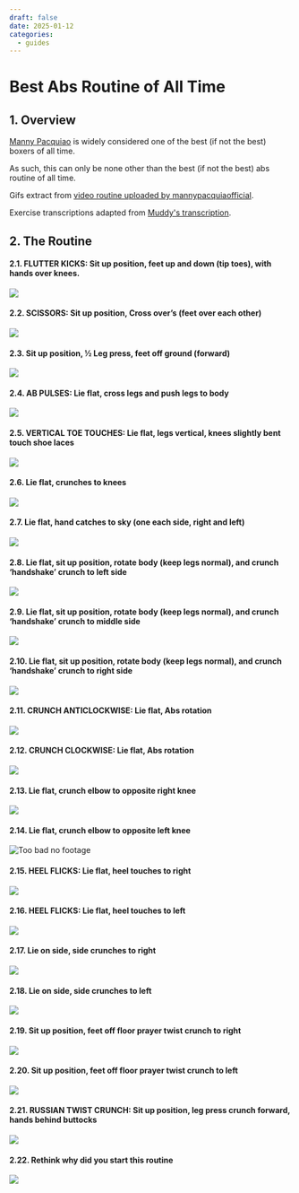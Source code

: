 ```yaml
---
draft: false 
date: 2025-01-12
categories:
  - guides
---
```


# Best Abs Routine of All Time

## 1. Overview

[Manny Pacquiao](https://en.wikipedia.org/wiki/Manny_Pacquiao) is widely considered one
of the best (if not the best) boxers of all time. 

As such, this can only be none other than the best (if not the best) abs routine of all time.

<!-- more -->

Gifs extract from [video routine uploaded by mannypacquiaofficial][1].

Exercise transcriptions adapted from [Muddy's transcription][2].

## 2. The Routine

#### 2.1. FLUTTER KICKS: Sit up position, feet up and down (tip toes), with hands over knees.

![](./2025-01-12-manny-abs/exercise_01.gif)

#### 2.2. SCISSORS: Sit up position, Cross over’s (feet over each other)

![](./2025-01-12-manny-abs/exercise_02.gif)

#### 2.3. Sit up position, ½ Leg press, feet off ground (forward)

![](./2025-01-12-manny-abs/exercise_03.gif)

#### 2.4. AB PULSES: Lie flat, cross legs and push legs to body

![](./2025-01-12-manny-abs/exercise_04.gif)

#### 2.5. VERTICAL TOE TOUCHES: Lie flat, legs vertical, knees slightly bent touch shoe laces
![](./2025-01-12-manny-abs/exercise_05.gif)

#### 2.6. Lie flat, crunches to knees

![](./2025-01-12-manny-abs/exercise_06.gif)

#### 2.7. Lie flat, hand catches to sky (one each side, right and left)

![](./2025-01-12-manny-abs/exercise_07.gif)

#### 2.8. Lie flat, sit up position, rotate body (keep legs normal), and crunch ‘handshake’ crunch to left side

![](./2025-01-12-manny-abs/exercise_08_a.gif)

#### 2.9. Lie flat, sit up position, rotate body (keep legs normal), and crunch ‘handshake’ crunch to middle side

![](./2025-01-12-manny-abs/exercise_08_b.gif)

#### 2.10. Lie flat, sit up position, rotate body (keep legs normal), and crunch ‘handshake’ crunch to right side

![](./2025-01-12-manny-abs/exercise_08_c.gif)

#### 2.11. CRUNCH ANTICLOCKWISE: Lie flat, Abs rotation 

![](./2025-01-12-manny-abs/exercise_09_a.gif)

#### 2.12. CRUNCH CLOCKWISE: Lie flat, Abs rotation 

![](./2025-01-12-manny-abs/exercise_09_b.gif)

#### 2.13. Lie flat, crunch elbow to opposite right knee

![](./2025-01-12-manny-abs/exercise_10_b.gif)

#### 2.14. Lie flat, crunch elbow to opposite left knee

![Too bad no footage]()

#### 2.15. HEEL FLICKS: Lie flat, heel touches to right

![](./2025-01-12-manny-abs/exercise_11_a.gif)

#### 2.16. HEEL FLICKS: Lie flat, heel touches to left

![](./2025-01-12-manny-abs/exercise_11_b.gif)

#### 2.17. Lie on side, side crunches to right

![](./2025-01-12-manny-abs/exercise_12_a.gif)

#### 2.18. Lie on side, side crunches to left

![](./2025-01-12-manny-abs/exercise_12_b.gif)

#### 2.19. Sit up position, feet off floor prayer twist crunch to right

![](./2025-01-12-manny-abs/exercise_13_a.gif)

#### 2.20. Sit up position, feet off floor prayer twist crunch to left

![](./2025-01-12-manny-abs/exercise_13_b.gif)

#### 2.21. RUSSIAN TWIST CRUNCH: Sit up position, leg press crunch forward, hands behind buttocks

![](./2025-01-12-manny-abs/exercise_14.gif)

#### 2.22. Rethink why did you start this routine

![](./2025-01-12-manny-abs/post_exercise.gif)



[1]: https://www.youtube.com/watch?v=0JN8Nque1Sc "Original Video from mannypacquiaofficial"

[2]: https://www.docdroid.net/UzoYYd9/manny-pacquiao-abs-workout-doc "Muddy Workout Transcription"